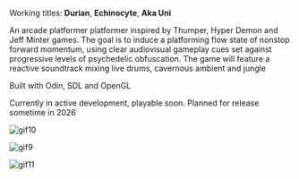 Working titles: **Durian**, **Echinocyte**, **Aka Uni**

An arcade platformer platformer inspired by Thumper, Hyper Demon and Jeff Minter games. The goal is to induce a platforming flow state of nonstop forward momentum, using clear audiovisual gameplay cues set against progressive levels of psychedelic obfuscation. The game will feature a reactive soundtrack mixing live drums, cavernous ambient and jungle

Built with Odin, SDL and OpenGL

Currently in active development, playable soon. Planned for release sometime in 2026


![gif10](https://github.com/user-attachments/assets/a14e0979-7e81-43b4-9420-be9481e31121)

![gif9](https://github.com/user-attachments/assets/8d77713d-0803-4faf-a05d-a64def161e54)

![gif11](https://github.com/user-attachments/assets/f673ebd2-79e1-4c4a-91f2-6ce75351a162)
